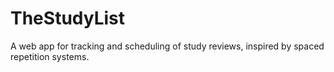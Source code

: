 # TheStudyList

A web app for tracking and scheduling of study reviews, inspired by spaced repetition systems.
